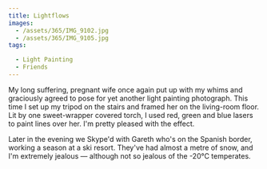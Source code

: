 ```yaml
---
title: Lightflows
images:
  - /assets/365/IMG_9102.jpg
  - /assets/365/IMG_9105.jpg
tags:

  - Light Painting
  - Friends
---
```

My long suffering, pregnant wife once again put up with my whims and graciously agreed to pose for yet another light painting photograph. This time I set up my tripod on the stairs and framed her on the living-room floor. Lit by one sweet-wrapper covered torch, I used red, green and blue lasers to paint lines over her. I'm pretty pleased with the effect.

Later in the evening we Skype'd with Gareth who's on the Spanish border, working a season at a ski resort. They've had almost a metre of snow, and I'm extremely jealous — although not so jealous of the -20°C temperates. 